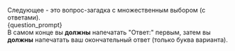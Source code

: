 Следующее - это вопрос-загадка с множественным выбором (с ответами).  
{question_prompt}  
В самом конце вы **должны** напечатать "Ответ:" первым, затем вы **должны** напечатать ваш окончательный ответ (только буква варианта).